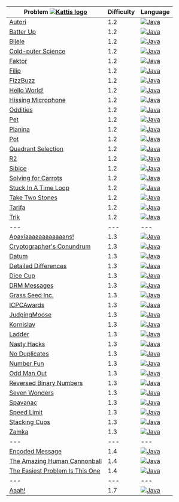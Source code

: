 | Problem [![Kattis logo](https://open.kattis.com/favicon)](https://open.kattis.com/problems) | Difficulty | Language                                                                                                                                |
| ---                                                                                         | ---        | ---                                                                                                                                     |
| [Autori](https://open.kattis.com/problems/autori)                                           | 1.2        | [![Java](https://www.google.com/s2/favicons?domain=java.com)](../master/1.2/Autori/Autori.java)                                         |
| [Batter Up](https://open.kattis.com/problems/batterup)                                      | 1.2        | [![Java](https://www.google.com/s2/favicons?domain=java.com)](../master/1.2/BatterUp/BatterUp.java)                                     |
| [Bijele](https://open.kattis.com/problems/bijele)                                           | 1.2        | [![Java](https://www.google.com/s2/favicons?domain=java.com)](../master/1.2/Bijele/Bijele.java)                                         |
| [Cold-puter Science](https://open.kattis.com/problems/cold)                                 | 1.2        | [![Java](https://www.google.com/s2/favicons?domain=java.com)](../master/1.2/ColdPuterScience/ColdPuterScience.java)                     |
| [Faktor](https://open.kattis.com/problems/faktor)                                           | 1.2        | [![Java](https://www.google.com/s2/favicons?domain=java.com)](../master/1.2/Faktor/Faktor.java)                                         |
| [Filip](https://open.kattis.com/problems/filip)                                             | 1.2        | [![Java](https://www.google.com/s2/favicons?domain=java.com)](../master/1.2/Filip/Filip.java)                                           |
| [FizzBuzz](https://open.kattis.com/problems/trik)                                           | 1.2        | [![Java](https://www.google.com/s2/favicons?domain=java.com)](../master/1.2/FizzBuzz/FizzBuzz.java)                                     |
| [Hello World!](https://open.kattis.com/problems/hello)                                      | 1.2        | [![Java](https://www.google.com/s2/favicons?domain=java.com)](../master/1.2/HelloWorld/HelloWorld.java)                                 |
| [Hissing Microphone](https://open.kattis.com/problems/hissingmicrophone)                    | 1.2        | [![Java](https://www.google.com/s2/favicons?domain=java.com)](../master/1.2/HissingMicrophone/HissingMicrophone.java)                   |
| [Oddities](https://open.kattis.com/problems/oddities)                                       | 1.2        | [![Java](https://www.google.com/s2/favicons?domain=java.com)](../master/1.2/Oddities/Oddities.java)                                     |
| [Pet](https://open.kattis.com/problems/pet)                                                 | 1.2        | [![Java](https://www.google.com/s2/favicons?domain=java.com)](../master/1.2/Pet/Pet.java)                                               |
| [Planina](https://open.kattis.com/problems/planina)                                         | 1.2        | [![Java](https://www.google.com/s2/favicons?domain=java.com)](../master/1.2/Planina/Planina.java)                                       |
| [Pot](https://open.kattis.com/problems/pot)                                                 | 1.2        | [![Java](https://www.google.com/s2/favicons?domain=java.com)](../master/1.2/Pot/Pot.java)                                               |
| [Quadrant Selection](https://open.kattis.com/problems/quadrant)                             | 1.2        | [![Java](https://www.google.com/s2/favicons?domain=java.com)](../master/1.2/QuadrantSelection/QuadrantSelection.java)                   |
| [R2](https://open.kattis.com/problems/r2)                                                   | 1.2        | [![Java](https://www.google.com/s2/favicons?domain=java.com)](../master/1.2/R2/R2.java)                                                 |
| [Sibice](https://open.kattis.com/problems/sibice)                                           | 1.2        | [![Java](https://www.google.com/s2/favicons?domain=java.com)](../master/1.2/Sibice/Sibice.java)                                         |
| [Solving for Carrots](https://open.kattis.com/problems/carrots)                             | 1.2        | [![Java](https://www.google.com/s2/favicons?domain=java.com)](../master/1.2/SolvingForCarrots/SolvingForCarrots.java)                   |
| [Stuck In A Time Loop](https://open.kattis.com/problems/timeloop)                           | 1.2        | [![Java](https://www.google.com/s2/favicons?domain=java.com)](../master/1.2/StuckInATimeLoop/StuckInATimeLoop.java)                     |
| [Take Two Stones](https://open.kattis.com/problems/twostones)                               | 1.2        | [![Java](https://www.google.com/s2/favicons?domain=java.com)](../master/1.2/TakeTwoStones/TakeTwoStones.java)                           |
| [Tarifa](https://open.kattis.com/problems/tarifa)                                           | 1.2        | [![Java](https://www.google.com/s2/favicons?domain=java.com)](../master/1.2/Tarifa/Tarifa.java)                                         |
| [Trik](https://open.kattis.com/problems/trik)                                               | 1.2        | [![Java](https://www.google.com/s2/favicons?domain=java.com)](../master/1.2/Trik/Trik.java)                                             |
| ---                                                                                         | ---        | ---                                                                                                                                     |
| [Apaxiaaaaaaaaaaaans!](https://open.kattis.com/problems/apaxiaaans)                         | 1.3        | [![Java](https://www.google.com/s2/favicons?domain=java.com)](../master/1.3/Apaxiaaaaaaaaaaaans/Apaxiaaaaaaaaaaaans.java)               |
| [Cryptographer's Conundrum](https://open.kattis.com/problems/conundrum)                     | 1.3        | [![Java](https://www.google.com/s2/favicons?domain=java.com)](../master/1.3/CryptographersConundrum/CryptographersConundrum.java)       |
| [Datum](https://open.kattis.com/problems/datum)                                             | 1.3        | [![Java](https://www.google.com/s2/favicons?domain=java.com)](../master/1.3/Datum/Datum.java)                                           |
| [Detailed Differences](https://open.kattis.com/problems/detaileddifferences)                | 1.3        | [![Java](https://www.google.com/s2/favicons?domain=java.com)](../master/1.3/DetailedDifferences/DetailedDifferences.java)               |
| [Dice Cup](https://open.kattis.com/problems/dicecup)                                        | 1.3        | [![Java](https://www.google.com/s2/favicons?domain=java.com)](../master/1.3/DiceCup/DiceCup.java)                                       |
| [DRM Messages](https://open.kattis.com/problems/drmmessages)                                | 1.3        | [![Java](https://www.google.com/s2/favicons?domain=java.com)](../master/1.3/DRMMessages/DRMMessages.java)                               |
| [Grass Seed Inc.](https://open.kattis.com/problems/grassseed)                               | 1.3        | [![Java](https://www.google.com/s2/favicons?domain=java.com)](../master/1.3/GrassSeedInc/GrassSeedInc.java)                             |
| [ICPCAwards](https://open.kattis.com/problems/icpcawards)                                   | 1.3        | [![Java](https://www.google.com/s2/favicons?domain=java.com)](../master/1.3/ICPCAwards/ICPCAwards.java)                                 |
| [JudgingMoose](https://open.kattis.com/problems/judgingmoose)                               | 1.3        | [![Java](https://www.google.com/s2/favicons?domain=java.com)](../master/1.3/JudgingMoose/JudgingMoose.java)                             |
| [Kornislav](https://open.kattis.com/problems/kornislav)                                     | 1.3        | [![Java](https://www.google.com/s2/favicons?domain=java.com)](../master/1.3/Kornislav/Kornislav.java)                                   |
| [Ladder](https://open.kattis.com/problems/ladder)                                           | 1.3        | [![Java](https://www.google.com/s2/favicons?domain=java.com)](../master/1.3/Ladder/Ladder.java)                                         |
| [Nasty Hacks](https://open.kattis.com/problems/nastyhacks)                                  | 1.3        | [![Java](https://www.google.com/s2/favicons?domain=java.com)](../master/1.3/NastyHacks/NastyHacks.java)                                 |
| [No Duplicates](https://open.kattis.com/problems/nodup)                                     | 1.3        | [![Java](https://www.google.com/s2/favicons?domain=java.com)](../master/1.3/NoDuplicates/NoDuplicates.java)                             |
| [Number Fun](https://open.kattis.com/problems/numberfun)                                    | 1.3        | [![Java](https://www.google.com/s2/favicons?domain=java.com)](../master/1.3/NumberFun/NumberFun.java)                                   |
| [Odd Man Out](https://open.kattis.com/problems/oddmanout)                                   | 1.3        | [![Java](https://www.google.com/s2/favicons?domain=java.com)](../master/1.3/OddManOut/OddManOut.java)                                   |
| [Reversed Binary Numbers](https://open.kattis.com/problems/reversebinary)                   | 1.3        | [![Java](https://www.google.com/s2/favicons?domain=java.com)](../master/1.3/ReversedBinaryNumbers/ReversedBinaryNumbers.java)           |
| [Seven Wonders](https://open.kattis.com/problems/sevenwonders)                              | 1.3        | [![Java](https://www.google.com/s2/favicons?domain=java.com)](../master/1.3/SevenWonders/SevenWonders.java)                             |
| [Spavanac](https://open.kattis.com/problems/spavanac)                                       | 1.3        | [![Java](https://www.google.com/s2/favicons?domain=java.com)](../master/1.3/Spavanac/Spavanac.java)                                     |
| [Speed Limit](https://open.kattis.com/problems/speedlimit)                                  | 1.3        | [![Java](https://www.google.com/s2/favicons?domain=java.com)](../master/1.3/SpeedLimit/SpeedLimit.java)                                 |
| [Stacking Cups](https://open.kattis.com/problems/cups)                                      | 1.3        | [![Java](https://www.google.com/s2/favicons?domain=java.com)](../master/1.3/StackingCups/StackingCups.java)                             |
| [Zamka](https://open.kattis.com/problems/zamka)                                             | 1.3        | [![Java](https://www.google.com/s2/favicons?domain=java.com)](../master/1.3/Zamka/Zamka.java)                                           |
| ---                                                                                         | ---        | ---                                                                                                                                     |
| [Encoded Message](https://open.kattis.com/problems/encodedmessage)                          | 1.4        | [![Java](https://www.google.com/s2/favicons?domain=java.com)](../master/1.4/EncodedMessage/EncodedMessage.java)                         |
| [The Amazing Human Cannonball](https://open.kattis.com/problems/humancannonball2)           | 1.4        | [![Java](https://www.google.com/s2/favicons?domain=java.com)](../master/1.4/TheAmazingHumanCannonball/TheAmazingHumanCannonball.java)   |
| [The Easiest Problem Is This One](https://open.kattis.com/problems/easiest)                 | 1.4        | [![Java](https://www.google.com/s2/favicons?domain=java.com)](../master/1.4/TheEasiestProblemIsThisOne/TheEasiestProblemIsThisOne.java) |
| ---                                                                                         | ---        | ---                                                                                                                                     |
| [Aaah!](https://open.kattis.com/problems/aaah)                                              | 1.7        | [![Java](https://www.google.com/s2/favicons?domain=java.com)](../master/1.7/Aaah/Aaah.java)                                             |
